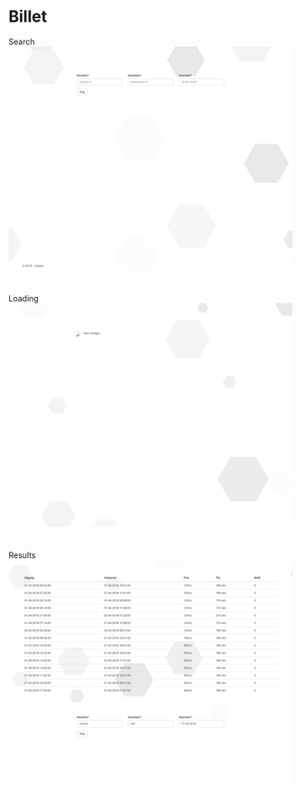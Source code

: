 # Billet
Search
![Search](https://github.com/casrou/billet/blob/master/search.PNG)
#
Loading
![Loading](https://github.com/casrou/billet/blob/master/loading.PNG)
#
Results
![Results](https://github.com/casrou/billet/blob/master/result.PNG)
